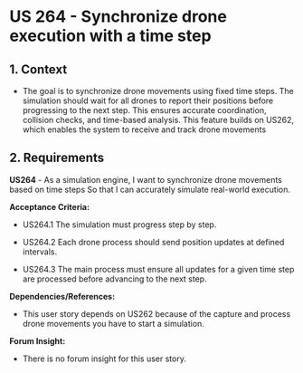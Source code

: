 # US 264 - Synchronize drone execution with a time step

## 1. Context

* The goal is to synchronize drone movements using fixed time steps. The simulation should wait for all drones to report 
their positions before progressing to the next step. This ensures accurate coordination, collision checks, and time-based analysis. This feature builds on US262, which enables the system to receive and track drone movements

## 2. Requirements

**US264** - As a simulation engine, I want to synchronize drone movements based on time steps So that I can accurately simulate real-world execution.


**Acceptance Criteria:**

- US264.1  The simulation must progress step by step.

- US264.2  Each drone process should send position updates at defined intervals.

- US264.3  The main process must ensure all updates for a given time step are processed before advancing to the next step.

**Dependencies/References:**

* This user story depends on US262 because of the capture and process drone movements you have to start a simulation.


**Forum Insight:**

* There is no forum insight for this user story.